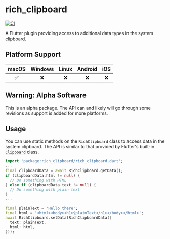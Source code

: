 # rich_clipboard

[![CI](https://github.com/BringingFire/rich_clipboard/actions/workflows/ci.yml/badge.svg)](https://github.com/BringingFire/rich_clipboard/actions/workflows/ci.yml)

A Flutter plugin providing access to additional data types in the system
clipboard.

## Platform Support

macOS | Windows | Linux | Android | iOS
:----:|:-------:|:-----:|:-------:|:---:
 ✅   | ❌       | ❌     | ❌    | ❌

## Warning: Alpha Software

This is an alpha package. The API can and likely will go through some revisions
as support is added for more platforms.

## Usage

You can use static methods on the `RichClipboard` class to access data in the
system clipboard. The API is similar to that provided by Flutter's built-in
[`Clipboard`](https://api.flutter.dev/flutter/services/Clipboard-class.html)
class.

```dart
import 'package:rich_clipboard/rich_clipboard.dart';
...
final clipboardData = await RichClipboard.getData();
if (clipboardData.html != null) {
  // Do something with HTML
} else if (clipboardData.text != null) {
  // Do something with plain text
}
...

final plainText = 'Hello there';
final html = '<html><body><h1>$plainText</h1></body></html>';
await RichClipboard.setData(RichClipboardData({
  text: plainText,
  html: html,
}));
```